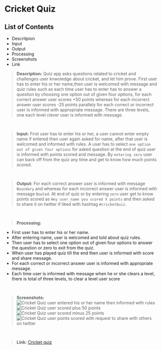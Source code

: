 # Cricket Quiz

## List of Contents
- Descritpion
- Input
- Output
- Processing
- Screenshots
- Link

> **Description:** Quiz app asks questions related to cricket and challenges user knwoledge about cricket, and let him prove. First user has to enter his or her name,then user is welcomed with message and quiz rules such as each time user has to enter has to answer a quesiton by choosing one option out of given four options, for each correct answer user scores +50 points whereas for each incorrect answer user scores -25 points parallely for each correct or incorrect user is informed with appropriate message. There are three levels, one each level clever user is informed with message.

<br>

> **Input:** First user has to enter his or her, a user cannot enter empty name if entered then user again asked for name, after that user is welcomed and informed with rules. A user has to select `one option out of given four options` for asked question at the end of quiz user is informed with points scored and message. By `entering zero` user can back off from the quiz any time and get to know how much points scored.

<br>

> **Output:** For each correct answer user is informed with message `Boundary` and whereas for each incorrect answer user is informed with message `Bowled`. At end of quiz or by entering `zero` user get to know points scored as `Hey user_name you scored X points` and then asked to share it on twitter if liked with hashtag `#cricketQuiz`.

<br>

> **Processing:**
- First user has to enter his or her name.
- After entering name, user is welcomed and told about quiz rules.
- Then user has to select one option out of given four options to answer the question or zero to exit from the quiz.
- When user has played quiz till the end then user is informed with score and share message.
- For each correct or incorrect answer user is informed with appropriate message.
- Each time user is informed with message when he or she clears a level, there is total of three levels, to clear a level user score 

<br>

> **Screenshots:**
![Cricket Quiz user entered his or her name then informed with rules](https://github.com/shmbajaj/cricket-quiz/blob/main/screenshots/io_name.png?raw=true)
![Cricket Quiz user scored plus 50 points](https://github.com/shmbajaj/cricket-quiz/blob/main/screenshots/io_boundary.png?raw=true)
![Cricket Quiz user scored minus 25 points](https://github.com/shmbajaj/cricket-quiz/blob/main/screenshots/io_bowled.png?raw=true)
![Cricket Quiz user points scored with request to share with others on twitter](https://github.com/shmbajaj/cricket-quiz/blob/main/screenshots/points_scored.png?raw=true)

<br>

> **Link:** [Cricket quiz](https://replit.com/@shmbajaj/cricketQuiz#index.js)